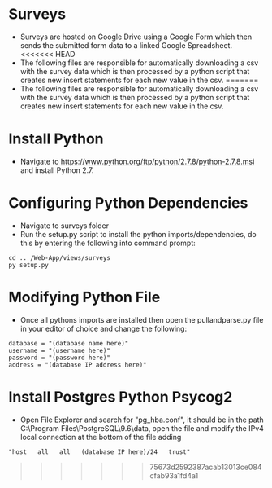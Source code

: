 # Surveys

* Surveys are hosted on Google Drive using a Google Form which then sends the submitted form data to a linked Google Spreadsheet. 
<<<<<<< HEAD
* The following files are responsible for automatically downloading a csv with the survey data which is then processed by a python script that creates new insert statements for each new value in the csv.
=======
* The following files are responsible for automatically downloading a csv with the survey data which is then processed by a python script that creates new insert statements for each new value in the csv.

# Install Python 
* Navigate to https://www.python.org/ftp/python/2.7.8/python-2.7.8.msi and install Python 2.7.

# Configuring Python Dependencies 
* Navigate to surveys folder
* Run the setup.py script to install the python imports/dependencies, do this by entering the following into command prompt:
```
cd .. /Web-App/views/surveys
py setup.py
```
# Modifying Python File
* Once all pythons imports are installed then open the pullandparse.py file in your editor of choice and change the following:
```
database = "(database name here)"
username = "(username here)"
password = "(password here)"
address = "(database IP address here)"
```
# Install Postgres Python Psycog2
* Open File Explorer and search for "pg_hba.conf", it should be in the path C:\Program Files\PostgreSQL\9.6\data, open the file and modify the IPv4 local connection at the bottom of the file adding 
```
"host   all   all   (database IP here)/24   trust"    
```
>>>>>>> 75673d2592387acab13013ce084cfab93a1fd4a1
